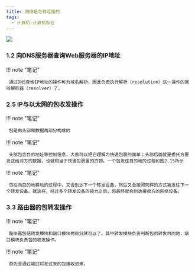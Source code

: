 ```yaml
---
title: 网络是怎样连接的
tags:
  - 计算机-计算机综合
---
```


![](https://cdn.weread.qq.com/weread/cover/15/YueWen_907755/t7_YueWen_907755.jpg)


### 1.2 向DNS服务器查询Web服务器的IP地址




!!! note "笔记"

	 通过DNS查询IP地址的操作称为域名解析，因此负责执行解析（resolution）这一操作的就叫解析器（resolver）了。 


### 2.5 IP与以太网的包收发操作




!!! note "笔记"

	 包是由头部和数据两部分构成的 


!!! note "笔记"

	 头部包含目的地址等控制信息，大家可以把它理解为快递包裹的面单；头部后面就是委托方要发送给对方的数据，也就相当于快递包裹里的货物。一个包发往目的地的过程如图2.15所示 


!!! note "笔记"

	 包在向目的地移动的过程中，又会到达下一个转发设备，然后又会按照同样的方式被发往下一个转发设备。就这样，经过多个转发设备的接力之后，包最终就会到达接收方的网络设备。 


### 3.3 路由器的包转发操作




!!! note "笔记"

	 路由器包括转发模块和端口模块两部分就可以了。其中转发模块负责判断包的转发目的地，端口模块负责包的收发操作。 


!!! note "笔记"

	 首先会通过端口将发过来的包接收进来， 

